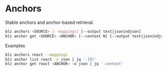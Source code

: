 # Anchors

Stable anchors and anchor-based retrieval.

```bash
blz anchors <SOURCE> [--mappings] [--output text|json|ndjson]
blz anchor get <SOURCE> <ANCHOR> [--context N] [--output text|json|ndjson]
```
Examples

```bash
blz anchors react --mappings
blz anchor list react -o json | jq '.[0]'
blz anchor get react <ANCHOR> -o json | jq '.content'
```
